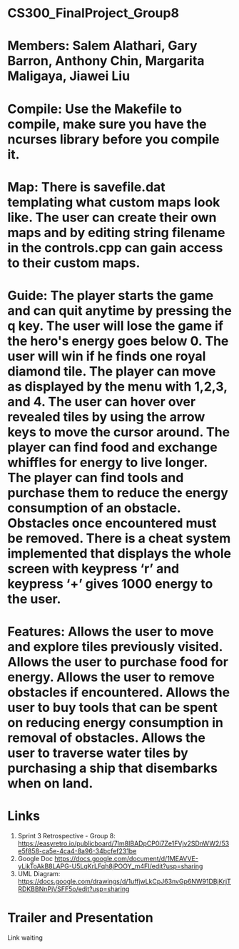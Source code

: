 # CS300_FinalProject_Group8
# Members: Salem Alathari, Gary Barron, Anthony Chin, Margarita Maligaya, Jiawei Liu

# Compile: Use the Makefile to compile, make sure you have the ncurses library before you compile it.

# Map: There is savefile.dat templating what custom maps look like. The user can create their own maps and by editing string filename in the controls.cpp can gain access to their custom maps.

# Guide: The player starts the game and can quit anytime by pressing the q key. The user will lose the game if the hero's energy goes below 0. The user will win if he finds one royal diamond tile. The player can move as displayed by the menu with 1,2,3, and 4. The user can hover over revealed tiles by using the arrow keys to move the cursor around. The player can find food and exchange whiffles for energy to live longer. The player can find tools and purchase them to reduce the energy consumption of an obstacle. Obstacles once encountered must be removed. There is a cheat system implemented that displays the whole screen with keypress ‘r’ and keypress ‘+’ gives 1000 energy to the user. 

# Features: Allows the user to move and explore tiles previously visited. Allows the user to purchase food for energy. Allows the user to remove obstacles if encountered. Allows the user to buy tools that can be spent on reducing energy consumption in removal of obstacles. Allows the user to traverse water tiles by purchasing a ship that disembarks when on land. 

# Links
1. Sprint 3 Retrospective - Group 8:
https://easyretro.io/publicboard/7Im8IBADpCP0i7Ze1FVjv2SDnWW2/53e5f858-ca5e-4ca4-8a96-34bcfef231be
2. Google Doc
https://docs.google.com/document/d/1MEAVVE-yLikToAkB8LAPG-U5LqKrLFqh8jPOOY_m4FI/edit?usp=sharing
3. UML Diagram:
https://docs.google.com/drawings/d/1uffjwLkCpJ63nvGp6NW91DBjKrjTRDKBBNnPjVSFF5o/edit?usp=sharing
# Trailer and Presentation
Link waiting

